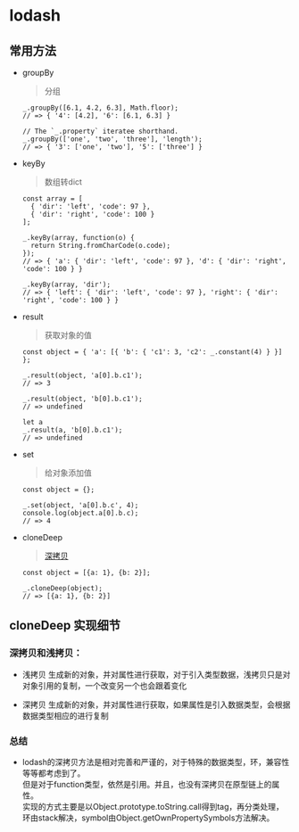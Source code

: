 # lodash

## 常用方法

* groupBy
    > 分组
    ~~~
    _.groupBy([6.1, 4.2, 6.3], Math.floor);
    // => { '4': [4.2], '6': [6.1, 6.3] }
     
    // The `_.property` iteratee shorthand.
    _.groupBy(['one', 'two', 'three'], 'length');
    // => { '3': ['one', 'two'], '5': ['three'] }
    ~~~

* keyBy
    > 数组转dict
    ~~~
    const array = [
      { 'dir': 'left', 'code': 97 },
      { 'dir': 'right', 'code': 100 }
    ];
     
    _.keyBy(array, function(o) {
      return String.fromCharCode(o.code);
    });
    // => { 'a': { 'dir': 'left', 'code': 97 }, 'd': { 'dir': 'right', 'code': 100 } }
     
    _.keyBy(array, 'dir');
    // => { 'left': { 'dir': 'left', 'code': 97 }, 'right': { 'dir': 'right', 'code': 100 } }
    ~~~

* result
    > 获取对象的值
    ~~~
    const object = { 'a': [{ 'b': { 'c1': 3, 'c2': _.constant(4) } }] };
     
    _.result(object, 'a[0].b.c1');
    // => 3
     
    _.result(object, 'b[0].b.c1');
    // => undefined
    
    let a
    _.result(a, 'b[0].b.c1');
    // => undefined
    ~~~

* set
    > 给对象添加值
    ~~~
    const object = {};
     
    _.set(object, 'a[0].b.c', 4);
    console.log(object.a[0].b.c);
    // => 4
    ~~~

* cloneDeep
    > [深拷贝](https://zhuanlan.zhihu.com/p/41699218)
    ~~~
    const object = [{a: 1}, {b: 2}];
     
    _.cloneDeep(object);
    // => [{a: 1}, {b: 2}]
    ~~~

## cloneDeep 实现细节

### 深拷贝和浅拷贝：

* 浅拷贝 生成新的对象，并对属性进行获取，对于引入类型数据，浅拷贝只是对对象引用的复制，一个改变另一个也会跟着变化

* 深拷贝 生成新的对象，并对属性进行获取，如果属性是引入数据类型，会根据数据类型相应的进行复制

### 总结

* lodash的深拷贝方法是相对完善和严谨的，对于特殊的数据类型，环，兼容性等等都考虑到了。  
但是对于function类型，依然是引用。并且，也没有深拷贝在原型链上的属性。  
实现的方式主要是以Object.prototype.toString.call得到tag，再分类处理，  
环由stack解决，symbol由Object.getOwnPropertySymbols方法解决。
